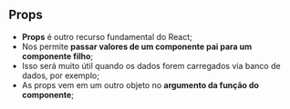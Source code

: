 ## Props

- **Props** é outro recurso fundamental do React;
- Nos permite **passar valores de um componente pai para um componente filho**;
- Isso será muito útil quando os dados forem carregados via banco de dados, por exemplo;
- As props vem em um outro objeto no **argumento da função do componente**;